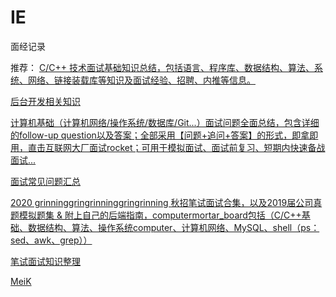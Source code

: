# IE
面经记录

推荐： [C/C++ 技术面试基础知识总结，包括语言、程序库、数据结构、算法、系统、网络、链接装载库等知识及面试经验、招聘、内推等信息。](https://github.com/huihut/interview)

[后台开发相关知识](https://github.com/twomonkeyclub/BackEnd)

[计算机基础（计算机网络/操作系统/数据库/Git...）面试问题全面总结，包含详细的follow-up question以及答案；全部采用【问题+追问+答案】的形式，即拿即用，直击互联网大厂面试rocket；可用于模拟面试、面试前复习、短期内快速备战面试...](https://github.com/wolverinn/Waking-Up)

[面试常见问题汇总](https://github.com/Making-It/CS_Review)

[2020 grinninggringrinninggringrinning 秋招笔试面试合集，以及2019届公司真题模拟题集 & 附上自己的后端指南，computermortar_board包括（C/C++基础、数据结构、算法、操作系统computer、计算机网络、MySQL、shell（ps：sed、awk、grep））](https://github.com/Apriluestc/2020)

[笔试面试知识整理](https://github.com/HIT-Alibaba/interview)

[MeiK](https://meik2333.com/posts)